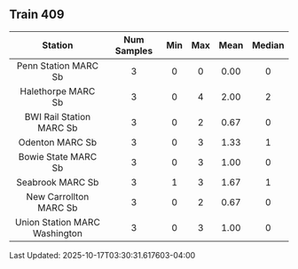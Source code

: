 ## Train 409

| Station | Num Samples | Min | Max | Mean | Median |
| :-----: | :---------: | :-: | :-: | :--: | :----: |
| Penn Station MARC Sb | 3 | 0 | 0 | 0.00 | 0 |
| Halethorpe MARC Sb | 3 | 0 | 4 | 2.00 | 2 |
| BWI Rail Station MARC Sb | 3 | 0 | 2 | 0.67 | 0 |
| Odenton MARC Sb | 3 | 0 | 3 | 1.33 | 1 |
| Bowie State MARC Sb | 3 | 0 | 3 | 1.00 | 0 |
| Seabrook MARC Sb | 3 | 1 | 3 | 1.67 | 1 |
| New Carrollton MARC Sb | 3 | 0 | 2 | 0.67 | 0 |
| Union Station MARC Washington | 3 | 0 | 3 | 1.00 | 0 |


Last Updated: 2025-10-17T03:30:31.617603-04:00